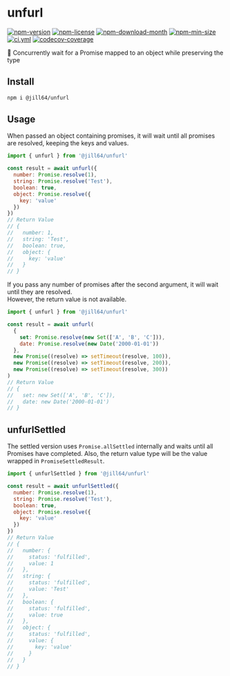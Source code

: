 <!----- BEGIN GHOST DOCS HEADER ----->

# unfurl

[![npm-version](https://img.shields.io/npm/v/@jill64/unfurl)](https://npmjs.com/package/@jill64/unfurl) [![npm-license](https://img.shields.io/npm/l/@jill64/unfurl)](https://npmjs.com/package/@jill64/unfurl) [![npm-download-month](https://img.shields.io/npm/dm/@jill64/unfurl)](https://npmjs.com/package/@jill64/unfurl) [![npm-min-size](https://img.shields.io/bundlephobia/min/@jill64/unfurl)](https://npmjs.com/package/@jill64/unfurl) [![ci.yml](https://github.com/jill64/unfurl/actions/workflows/ci.yml/badge.svg)](https://github.com/jill64/unfurl/actions/workflows/ci.yml) [![codecov-coverage](https://codecov.io/gh/jill64/unfurl/graph/badge.svg)](https://codecov.io/gh/jill64/unfurl)

💠 Concurrently wait for a Promise mapped to an object while preserving the type

<!----- END GHOST DOCS HEADER ----->

## Install

```sh
npm i @jill64/unfurl
```

## Usage

When passed an object containing promises, it will wait until all promises are resolved, keeping the keys and values.

```js
import { unfurl } from '@jill64/unfurl'

const result = await unfurl({
  number: Promise.resolve(1),
  string: Promise.resolve('Test'),
  boolean: true,
  object: Promise.resolve({
    key: 'value'
  })
})
// Return Value
// {
//   number: 1,
//   string: 'Test',
//   boolean: true,
//   object: {
//     key: 'value'
//   }
// }
```

If you pass any number of promises after the second argument, it will wait until they are resolved.  
However, the return value is not available.

```js
import { unfurl } from '@jill64/unfurl'

const result = await unfurl(
  {
    set: Promise.resolve(new Set(['A', 'B', 'C'])),
    date: Promise.resolve(new Date('2000-01-01'))
  },
  new Promise((resolve) => setTimeout(resolve, 100)),
  new Promise((resolve) => setTimeout(resolve, 200)),
  new Promise((resolve) => setTimeout(resolve, 300))
)
// Return Value
// {
//   set: new Set(['A', 'B', 'C']),
//   date: new Date('2000-01-01')
// }
```

## unfurlSettled

The settled version uses `Promise.allSettled` internally and waits until all Promises have completed. Also, the return value type will be the value wrapped in `PromiseSettledResult`.

```js
import { unfurlSettled } from '@jill64/unfurl'

const result = await unfurlSettled({
  number: Promise.resolve(1),
  string: Promise.resolve('Test'),
  boolean: true,
  object: Promise.resolve({
    key: 'value'
  })
})
// Return Value
// {
//   number: {
//     status: 'fulfilled',
//     value: 1
//   },
//   string: {
//     status: 'fulfilled',
//     value: 'Test'
//   },
//   boolean: {
//     status: 'fulfilled',
//     value: true
//   },
//   object: {
//     status: 'fulfilled',
//     value: {
//       key: 'value'
//     }
//   }
// }
```
